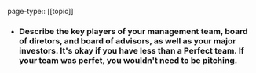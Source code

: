 page-type:: [[topic]]
- ### Describe the key players of your management team, board of diretors, and board of advisors, as well as your major investors. It's okay if you have less than a Perfect team. If your team was perfet, you wouldn't need to be pitching.


